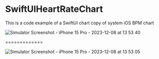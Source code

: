 # SwiftUIHeartRateChart

This is a code example of a SwiftUI chart copy of system iOS BPM chart

![Simulator Screenshot - iPhone 15 Pro - 2023-12-08 at 13 53 40](https://github.com/Gashedov/SwiftUIHeartRateChart/assets/39625584/ef54bca3-5805-4a12-a646-e5d747705375)

=============

![Simulator Screenshot - iPhone 15 Pro - 2023-12-08 at 13 53 05](https://github.com/Gashedov/SwiftUIHeartRateChart/assets/39625584/d06229bc-d1d0-4d7f-af18-089f222869bb)
